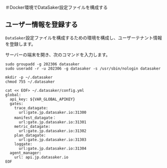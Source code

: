 ＃Docker環境でDataSaker設定ファイルを構成する

## ユーザー情報を登録する

`DataSaker`設定ファイルを構成するための環境を構成し、ユーザーテナント情報を登録します。

サーバーの端末を開き、次のコマンドを入力します。

```shell
sudo groupadd -g 202306 datasaker
sudo useradd -r -u 202306 -g datasaker -s /usr/sbin/nologin datasaker

mkdir -p ~/.datasaker
chmod 755 ~/.datasaker

cat << EOF> ~/.datasaker/config.yml
global:
  api_key: ${VAR_GLOBAL_APIKEY}
  gates:
    trace_datagate:
      url:gate.jp.datasaker.io:31300
    manifest_datagate：
      url:gate.jp.datasaker.io:31301
    metric_datagate:
      url:gate.jp.datasaker.io:31302
    plan_datagate:
      url:gate.jp.datasaker.io:31303
    loggate:
      url:gate.jp.datasaker.io:31304
  agent_manager:
    url: api.jp.datasaker.io
EOF
```